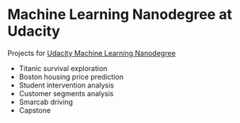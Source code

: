 # Machine Learning Nanodegree at Udacity

Projects for [Udacity Machine Learning Nanodegree](https://www.udacity.com/course/machine-learning-engineer-nanodegree--nd009)

* Titanic survival exploration
* Boston housing price prediction
* Student intervention analysis
* Customer segments analysis
* Smarcab driving
* Capstone